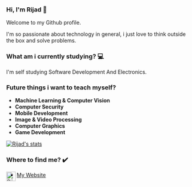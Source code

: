 ### Hi, I'm Rijad 🚀

Welcome to my Github profile.

I'm so passionate about technology in general, i just love to think outside the box and solve problems.

### What am i currently studying? 💻

I'm self studying Software Development And Electronics.

### Future things i want to teach myself?

- **Machine Learning & Computer Vision**
- **Computer Security**
- **Mobile Development**
- **Image & Video Processing**
- **Computer Graphics**
- **Game Development**

[![Rijad's stats](https://github-readme-stats.vercel.app/api/wakatime?username=rijadTahiri)](https://github.com/anuraghazra/github-readme-stats)

### Where to find me? ✔️

[<img align="left" alt="Rijad Tahiri | Twitter" width="25px" src="https://cdn.jsdelivr.net/npm/simple-icons@v3/icons/twitter.svg" />][twitter]
- <a href='https://riattahiri.github.io/portofolio/'>My Website</a>

[twitter]: https://twitter.com/redportal_games
